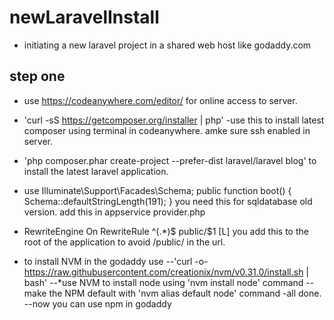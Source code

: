 # newLaravelInstall

- initiating a new laravel project in a shared web host like godaddy.com
## step one
  - use https://codeanywhere.com/editor/ for online access to server.
  - 'curl -sS https://getcomposer.org/installer | php'     -use this to install latest composer using terminal in codeanywhere. amke sure ssh enabled in server.
  -  'php composer.phar create-project --prefer-dist laravel/laravel blog'  to install the latest laravel application.
  
  -  use Illuminate\Support\Facades\Schema;
      public function boot()
      {
          Schema::defaultStringLength(191);
      }
      you need this for sqldatabase old version. add this in appservice provider.php
      
 - <IfModule mod_rewrite.c>
        RewriteEngine On
        RewriteRule ^(.*)$ public/$1 [L]
    </IfModule> 
    you add this to the root of the application to avoid /public/ in the url.
    
    
-  to install NVM in the godaddy use
   --'curl -o- https://raw.githubusercontent.com/creationix/nvm/v0.31.0/install.sh | bash'
   --*use NVM to install node using 'nvm install node' command
   --make the NPM default with 'nvm alias default node' command -all done.
   --now you can use npm in godaddy
   
